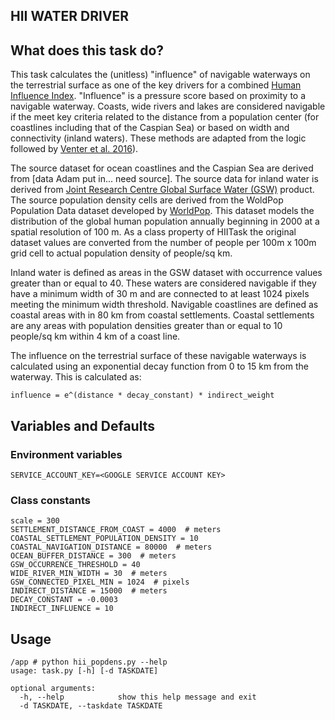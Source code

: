 ## HII WATER DRIVER

## What does this task do?

This task calculates the (unitless) "influence" of navigable waterways on the terrestrial surface as one of the key drivers for a combined [Human Influence Index](https://github.com/SpeciesConservationLandscapes/task_hii_weightedsum). "Influence" is a pressure score based on proximity to a navigable waterway. Coasts, wide rivers and lakes are considered navigable if the meet key criteria related to the distance from a population center (for coastlines including that of the Caspian Sea) or based on width and connectivity (inland waters). These methods are adapted from the logic followed by [Venter et al. 2016](https://www.nature.com/articles/sdata201667)).

The source dataset for ocean coastlines and the Caspian Sea are derived from [data Adam put in... need source]. The source data for inland water is derived from [Joint Research Centre Global Surface Water (GSW)](https://global-surface-water.appspot.com/) product. The source population density cells are derived from the WoldPop Population Data dataset developed by [WorldPop](https://www.worldpop.org/). This dataset models the distribution of the global human population annually beginning in 2000 at a spatial resolution of 100 m. As a class property of HIITask the original dataset values are converted from the number of people per 100m x 100m grid cell to actual population density of people/sq km.

Inland water is defined as areas in the GSW dataset with occurrence values greater than or equal to 40. These waters are considered navigable if they have a minimum width of 30 m and are connected to at least 1024 pixels meeting the minimum width threshold. Navigable coastlines are defined as coastal areas with in 80 km from coastal settlements. Coastal settlements are any areas with population densities greater than or equal to 10 people/sq km within 4 km of a coast line.

The influence on the terrestrial surface of these navigable waterways is calculated using an exponential decay function from 0 to 15 km from the waterway. This is calculated as:

```
influence = e^(distance * decay_constant) * indirect_weight
```

## Variables and Defaults

### Environment variables

    SERVICE_ACCOUNT_KEY=<GOOGLE SERVICE ACCOUNT KEY>

### Class constants

    scale = 300
    SETTLEMENT_DISTANCE_FROM_COAST = 4000  # meters
    COASTAL_SETTLEMENT_POPULATION_DENSITY = 10
    COASTAL_NAVIGATION_DISTANCE = 80000  # meters
    OCEAN_BUFFER_DISTANCE = 300  # meters
    GSW_OCCURRENCE_THRESHOLD = 40
    WIDE_RIVER_MIN_WIDTH = 30  # meters
    GSW_CONNECTED_PIXEL_MIN = 1024  # pixels
    INDIRECT_DISTANCE = 15000  # meters
    DECAY_CONSTANT = -0.0003
    INDIRECT_INFLUENCE = 10

## Usage

    /app # python hii_popdens.py --help
    usage: task.py [-h] [-d TASKDATE]

    optional arguments:
      -h, --help            show this help message and exit
      -d TASKDATE, --taskdate TASKDATE
